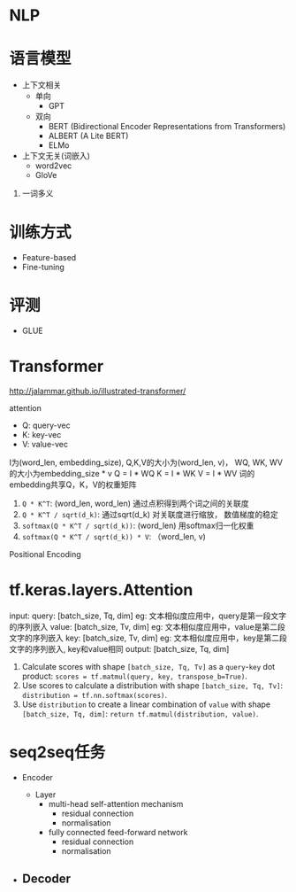 

# NLP

# 语言模型
- 上下文相关
  - 单向
    - GPT
  - 双向
    - BERT (Bidirectional Encoder Representations from Transformers)
    - ALBERT (A Lite BERT)
    - ELMo
- 上下文无关(词嵌入)
  - word2vec
  - GloVe

1. 一词多义

# 训练方式
- Feature-based
- Fine-tuning



# 评测
- GLUE


# Transformer
http://jalammar.github.io/illustrated-transformer/

attention
- Q: query-vec
- K: key-vec
- V: value-vec

I为(word_len, embedding_size), Q,K,V的大小为(word_len, v)， WQ, WK, WV的大小为embedding_size * v
Q = I * WQ
K = I * WK
V = I * WV
词的embedding共享Q，K，V的权重矩阵

1. `Q * K^T`: (word_len, word_len) 通过点积得到两个词之间的关联度
2. `Q * K^T / sqrt(d_k)`: 通过sqrt(d_k) 对关联度进行缩放， 数值梯度的稳定
3. `softmax(Q * K^T / sqrt(d_k))`:  (word_len) 用softmax归一化权重
4. `softmax(Q * K^T / sqrt(d_k)) * V`: （word_len, v)

Positional Encoding

# tf.keras.layers.Attention
input: 
  query: [batch_size, Tq, dim] eg: 文本相似度应用中，query是第一段文字的序列嵌入
  value: [batch_size, Tv, dim] eg: 文本相似度应用中，value是第二段文字的序列嵌入
  key: [batch_size, Tv, dim] eg: 文本相似度应用中，key是第二段文字的序列嵌入, key和value相同
output:
  [batch_size, Tq, dim]

1. Calculate scores with shape `[batch_size, Tq, Tv]` as a `query`-`key` dot
  product: `scores = tf.matmul(query, key, transpose_b=True)`.
2. Use scores to calculate a distribution with shape
  `[batch_size, Tq, Tv]`: `distribution = tf.nn.softmax(scores)`.
3. Use `distribution` to create a linear combination of `value` with
  shape `[batch_size, Tq, dim]`:
  `return tf.matmul(distribution, value)`.

# seq2seq任务
- Encoder
  - Layer
    - multi-head self-attention mechanism
      - residual connection
      - normalisation
    - fully connected feed-forward network
      - residual connection
      - normalisation

- Decoder
  - 